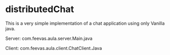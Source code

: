 # distributedChat

This is a very simple implementation of a chat application using only Vanilla java.


Server:
com.feevas.aula.server.Main.java

Client:
com.feevas.aula.client.ChatClient.Java

